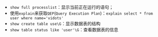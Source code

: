 * `show full processlist`：显示当前正在运行的语句；
* 使用`explain`来获取`QEP`(`Query Execution Plan`)：`explain select * from user where name='vidots'`
* `show create table use\G`：显示数据表的结构
* `show table status like 'user'\G`：查看数据表的信息

